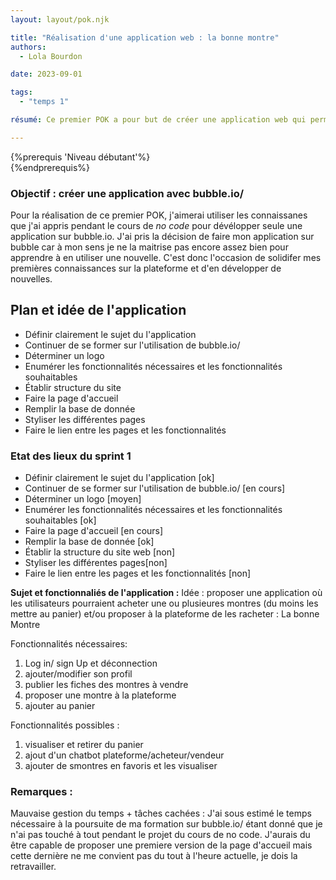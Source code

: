 ```yaml
---
layout: layout/pok.njk

title: "Réalisation d'une application web : la bonne montre"
authors:
  - Lola Bourdon

date: 2023-09-01

tags: 
  - "temps 1"

résumé: Ce premier POK a pour but de créer une application web qui permettrait de revendre des montres d'occasions entre particuliers à Marseille en utilisant la plateforme bubble.io/ que j'ai récemment appris à utiliser.

---
```


{%prerequis 'Niveau débutant'%}  
{%endprerequis%}

### Objectif : créer une application avec bubble.io/

Pour la réalisation de ce premier POK, j'aimerai utiliser les connaissanes que j'ai appris pendant le cours de <em> no code </em> pour dévélopper seule une application sur bubble.io. J'ai pris la décision de faire mon application sur bubble car à mon sens je ne la maitrise pas encore assez bien pour apprendre à en utiliser une nouvelle. C'est donc l'occasion de solidifer mes premières connaissances sur la plateforme et d'en développer de nouvelles.

## Plan et idée de l'application


- Définir clairement le sujet du l'application
- Continuer de se former sur l'utilisation de bubble.io/ 
- Déterminer un logo
- Enumérer les fonctionnalités nécessaires et les fonctionnalités souhaitables
- Établir structure du site
- Faire la page d'accueil
- Remplir la base de donnée 
- Styliser les différentes pages
- Faire le lien entre les pages et les fonctionnalités 



### Etat des lieux du sprint 1

- Définir clairement le sujet du l'application [ok]
- Continuer de se former sur l'utilisation de bubble.io/ [en cours]
- Déterminer un logo [moyen]
- Enumérer les fonctionnalités nécessaires et les fonctionnalités souhaitables [ok]
- Faire la page d'accueil [en cours]
- Remplir la base de donnée [ok]
- Établir la structure du site web [non]
- Styliser les différentes pages[non]
- Faire le lien entre les pages et les fonctionnalités [non]

<strong> Sujet et fonctionnaliés de l'application :</strong> 
Idée : proposer une application où les utilisateurs pourraient acheter une ou plusieures montres (du moins les mettre au panier) et/ou proposer à la plateforme de les racheter : La bonne Montre

Fonctionnalités nécessaires:
1. Log in/ sign Up et déconnection
2. ajouter/modifier son profil 
3. publier les fiches des montres à vendre
4. proposer une montre à la plateforme
5. ajouter au panier 

Fonctionnalités possibles :
1. visualiser et retirer du panier 
2. ajout d'un chatbot plateforme/acheteur/vendeur
3. ajouter de smontres en favoris et les visualiser


### Remarques :

Mauvaise gestion du temps + tâches cachées : J'ai sous estimé le temps nécessaire à la poursuite de ma formation sur bubble.io/ étant donné que je n'ai pas touché à tout pendant le projet du cours de no code. J'aurais du être capable de proposer une premiere version de la page d'accueil mais cette dernière ne me convient pas du tout à l'heure actuelle, je dois la retravailler.

